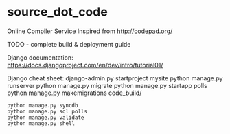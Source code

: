 source_dot_code
===============

Online Compiler Service
Inspired from http://codepad.org/

TODO - complete build & deployment guide


Django documentation:
	https://docs.djangoproject.com/en/dev/intro/tutorial01/

Django cheat sheet:
	django-admin.py startproject mysite
	python manage.py runserver
	python manage.py migrate
	python manage.py startapp polls
	python manage.py makemigrations code_build/

	python manage.py syncdb
	python manage.py sql polls
	python manage.py validate
	python manage.py shell
